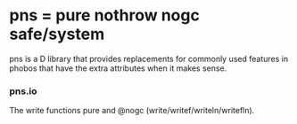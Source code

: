 # pns = pure nothrow nogc safe/system

pns is a D library that provides replacements for
commonly used features in phobos that have the
extra attributes when it makes sense.

### pns.io


The write functions pure and @nogc (write/writef/writeln/writefln).

